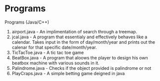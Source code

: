 # Programs
Programs (Java/C++)
1. airport.java - An implimentation of search through a treemap. 
2. jcal.java - A program that essentialy and effectively behaves like a calendar. Takes input in the form of day/month/year and prints out the calenar for that specific date/month/year.
3. TicTacToe.java - A tic tac toe game
4. BeatBox.java - A program that aloows the player to design his own beatbox machine with various sounds in it. 
5. Palindrome.java - Checks if the object provided is palindrome or not
6. PlayCraps.java - A simple betting game deigned in java
